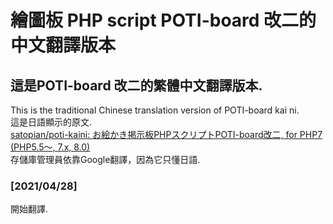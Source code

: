 # 繪圖板 PHP script POTI-board 改二的中文翻譯版本
## 這是POTI-board 改二的繁體中文翻譯版本.
This is the traditional Chinese translation version of POTI-board kai ni.  
這是日語顯示的原文.  
[satopian/poti-kaini: お絵かき掲示板PHPスクリプトPOTI-board改二, for PHP7 (PHP5.5～, 7.x, 8.0)](https://github.com/satopian/poti-kaini)  
存儲庫管理員依靠Google翻譯，因為它只懂日語.  
### [2021/04/28]  
開始翻譯. 
